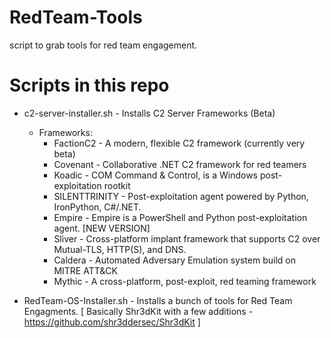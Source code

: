 # RedTeam-Tools
script to grab tools for red team engagement.


# Scripts in this repo
 + c2-server-installer.sh     - Installs C2 Server Frameworks (Beta)
    + Frameworks:
      + FactionC2       - A modern, flexible C2 framework (currently very beta)
      + Covenant        - Collaborative .NET C2 framework for red teamers
      + Koadic          - COM Command & Control, is a Windows post-exploitation rootkit
      + SILENTTRINITY   - Post-exploitation agent powered by Python, IronPython, C#/.NET.
      + Empire          - Empire is a PowerShell and Python post-exploitation agent. [NEW VERSION]
      + Sliver          - Cross-platform implant framework that supports C2 over Mutual-TLS, HTTP(S), and DNS.
      + Caldera         - Automated Adversary Emulation system build on MITRE ATT&CK
      + Mythic          - A cross-platform, post-exploit, red teaming framework
   
 + RedTeam-OS-Installer.sh    - Installs a bunch of tools for Red Team Engagments.
     [ Basically Shr3dKit with a few additions - https://github.com/shr3ddersec/Shr3dKit ]
